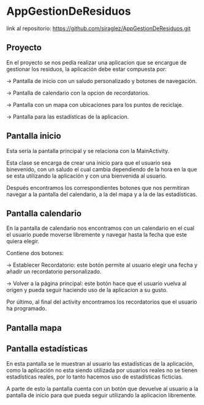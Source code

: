 # AppGestionDeResiduos
link al repositorio: https://github.com/siraglez/AppGestionDeResiduos.git 

## Proyecto 

En el proyecto se nos pedía realizar una aplicacion que se encargue de gestionar los residuos, la aplicación debe estar compuesta por: 

  -> Pantalla de inicio con un saludo personalizado y botones de navegación.
  
  -> Pantalla de calendario con la opcion de recordatorios.
  
  -> Pantalla con un mapa con ubicaciones para los puntos de reciclaje.
  
  -> Pantalla para las estadísticas de la aplicacion. 

## Pantalla inicio 

Esta sería la pantalla principal y se relaciona con la MainActivity. 

Esta clase se encarga de crear una inicio para que el usuario sea binevenido, con un saludo el cual cambia dependiendo de la hora en la que se esta utilizando la aplicación y con una bienvenida al usuario. 

Después encontramos los correspondientes botones que nos permitiran navegar a la pantalla del calendario, a la del mapa y a la de las estadísticas.

## Pantalla calendario 

En la pantalla de calendario nos encontramos con un calendario en el cual el usuario puede moverse libremente y navegar hasta la fecha que este quiera elegir. 

Contiene dos botones: 

  -> Establecer Recordatorio: este botón permite al usuario elegir una fecha y añadir un recordatorio personalizado.

  -> Volver a la página principal: este botón hace que el usuario vuelva al origen y pueda seguir haciendo uso de la aplicacion a su gusto.

Por último, al final del activity encontramos los recordatorios que el usuario ha programado.

## Pantalla mapa

## Pantalla estadísticas

En esta pantalla se le muestran al usuario las estadísticas de la aplicación, como la aplicación no esta siendo utilizada por usuarios reales no se tienen estadísticas reales, por lo tanto hacemos uso de estadísticas ficticias. 

A parte de esto la pantalla cuenta con un botón que devuelve al usuario a la pantalla de inicio para que pueda seguir utilizando la aplicacion libremente.
